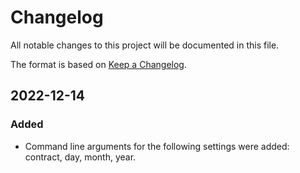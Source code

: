 # Changelog

All notable changes to this project will be documented in this file.

The format is based on [Keep a Changelog](https://keepachangelog.com/en/1.0.0/).

## 2022-12-14
### Added
- Command line arguments for the following settings were added: contract, day, month, year.
